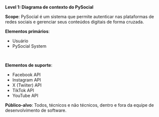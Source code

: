 **Level 1: Diagrama de contexto do PySocial**

**Scope**: PySocial é um sistema que permite autenticar nas plataformas de redes sociais e gerenciar seus conteúdos digitais de forma cruzada.

**Elementos primários**:
* Usuário
* PySocial System

<br>

**Elementos de suporte**:
* Facebook API
* Instagram API
* X (Twiiter) API
* TikTok API
* YouTube API


**Público-alvo**: Todos, técnicos e não técnicos, dentro e fora da equipe de desenvolvimento de software.